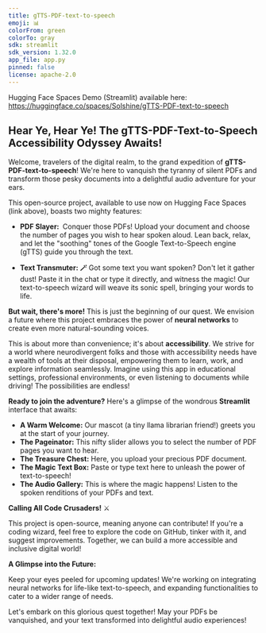 ```yaml
---
title: gTTS-PDF-text-to-speech
emoji: 📊
colorFrom: green
colorTo: gray
sdk: streamlit
sdk_version: 1.32.0
app_file: app.py
pinned: false
license: apache-2.0
---
```


Hugging Face Spaces Demo (Streamlit) available here:
https://huggingface.co/spaces/Solshine/gTTS-PDF-text-to-speech

##    Hear Ye, Hear Ye! The gTTS-PDF-Text-to-Speech Accessibility Odyssey Awaits!  

Welcome, travelers of the digital realm, to the grand expedition of **gTTS-PDF-text-to-speech**! We're here to vanquish the tyranny of silent PDFs and transform those pesky documents into a delightful audio adventure for your ears.

This open-source project, available to use now on Hugging Face Spaces (link above), boasts two mighty features:

* **PDF Slayer: ️**  Conquer those PDFs!  Upload your document and choose the number of pages you wish to hear spoken aloud. Lean back, relax, and let the "soothing" tones of the Google Text-to-Speech engine (gTTS) guide you through the text. 

* **Text Transmuter:  🪄** Got some text you want spoken? Don't let it gather dust! Paste it in the chat or type it directly, and witness the magic! Our text-to-speech wizard will weave its sonic spell, bringing your words to life. 

**But wait, there's more!**  This is just the beginning of our quest. We envision a future where this project embraces the power of **neural networks** to create even more natural-sounding voices.  

This is about more than convenience; it's about **accessibility**.  We strive for a world where neurodivergent folks and those with accessibility needs have  a wealth of tools at their disposal,  empowering  them to  learn, work, and explore information  seamlessly.  Imagine using this app in  educational  settings,  professional environments, or even  listening to documents while driving!  The possibilities are endless! 

**Ready to join the adventure?**  Here's a glimpse of the wondrous  **Streamlit** interface that awaits:

* **A Warm Welcome:** Our mascot (a tiny llama librarian friend!)  greets you at the start of your journey. 
* **The Pageinator:**  This nifty slider allows you to select the number of PDF pages you want to hear. 
* **The Treasure Chest:**  Here, you upload your precious PDF document. 
* **The Magic Text Box:** Paste or type text here to unleash the power of text-to-speech!
* **The Audio Gallery:**  This is where the magic happens! Listen to the spoken renditions of your PDFs and text. 


**Calling All Code Crusaders!** ⚔️

This project is open-source, meaning  anyone  can contribute! If you're a coding wizard, feel free to  explore the code on GitHub, tinker with it, and  suggest improvements.  Together, we can build a more  accessible and  inclusive digital world!


**A Glimpse into the Future:** 

Keep your eyes peeled for upcoming updates! We're working on integrating  neural networks for  life-like  text-to-speech, and  expanding functionalities  to  cater to a wider range of  needs. 

Let's embark on this  glorious quest  together!  May your PDFs be vanquished, and your text transformed into delightful audio experiences!
